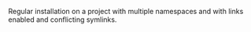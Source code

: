 Regular installation on a project with multiple namespaces and with links enabled and conflicting symlinks.
